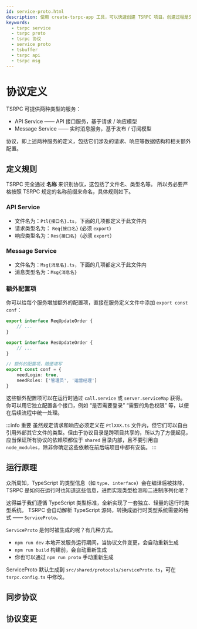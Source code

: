 ```yaml
---
id: service-proto.html
description: 使用 create-tsrpc-app 工具，可以快速创建 TSRPC 项目。创建过程是交互式的，在菜单上选择相应的配置，即可轻松创建包含前后端的 TSRPC 全栈应用项目。
keywords:
  - tsrpc service
  - tsrpc proto
  - tsrpc 协议
  - service proto
  - tsbuffer
  - tsrpc api
  - tsrpc msg
---
```


# 协议定义

TSRPC 可提供两种类型的服务：
- API Service —— API 接口服务，基于请求 / 响应模型
- Message Service —— 实时消息服务，基于发布 / 订阅模型

协议，即上述两种服务的定义，包括它们涉及的请求、响应等数据结构和相关额外配置。

## 定义规则

TSRPC 完全通过 **名称** 来识别协议，这包括了文件名、类型名等。
所以务必要严格按照 TSRPC 规定的名称前缀来命名，具体规则如下。

### API Service
- 文件名为：`Ptl{接口名}.ts`，下面的几项都定义于此文件内
- 请求类型名为： `Req{接口名}` (必须 `export`)
- 响应类型名为：`Res{接口名}`（必须 `export`）

### Message Service
- 文件名为：`Msg{消息名}.ts`，下面的几项都定义于此文件内
- 消息类型名为：`Msg{消息名}`

### 额外配置项

你可以给每个服务增加额外的配置项，直接在服务定义文件中添加 `export const conf`：

```ts title="order/PtlUpdateOrder.ts"
export interface ReqUpdateOrder {
    // ...
}

export interface ResUpdateOrder {
    // ...
}

// 额外的配置项，随便填写
export const conf = {
    needLogin: true,
    needRoles: ['管理员', '运营经理']
}
```

这些额外配置项可以在运行时通过 `call.service` 或 `server.serviceMap` 获得。
你可以用它独立配置各个接口，例如 “是否需要登录” “需要的角色权限” 等，以便在后续流程中统一处理。

:::info 重要
虽然规定请求和响应必须定义在 `PtlXXX.ts` 文件内，但它们可以自由引用外部其它文件的类型。但由于协议目录是跨项目共享的，所以为了方便起见，应当保证所有协议的依赖项都位于 `shared` 目录内部，且不要引用自 `node_modules`，除非你确定这些依赖在前后端项目中都有安装。
:::

## 运行原理

众所周知，TypeScript 的类型信息（如 `type`、`interface`）会在编译后被抹除，TSRPC 是如何在运行时也知道这些信息，进而实现类型检测和二进制序列化呢？

这得益于我们遵循 TypeScript 类型标准，全新实现了一套独立、轻量的运行时类型系统。
TSRPC 会自动解析 TypeScript 源码，转换成运行时类型系统需要的格式 —— `ServiceProto`。

`ServiceProto` 是何时被生成的呢？有几种方式。

- `npm run dev` 本地开发服务运行期间，当协议文件变更，会自动重新生成
- `npm run build` 构建前，会自动重新生成
- 你也可以通过 `npm run proto` 手动重新生成

ServiceProto 默认生成到 `src/shared/protocols/serviceProto.ts`，可在 `tsrpc.config.ts` 中修改。

## 同步协议

## 协议变更